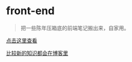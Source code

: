 # front-end

> 把一些陈年压箱底的前端笔记搬出来，自家用。

[点击这里查看](https://frankietang.gitbooks.io/front-end/)

[比较新的知识都会在博客里](https://frankietang.github.io/)